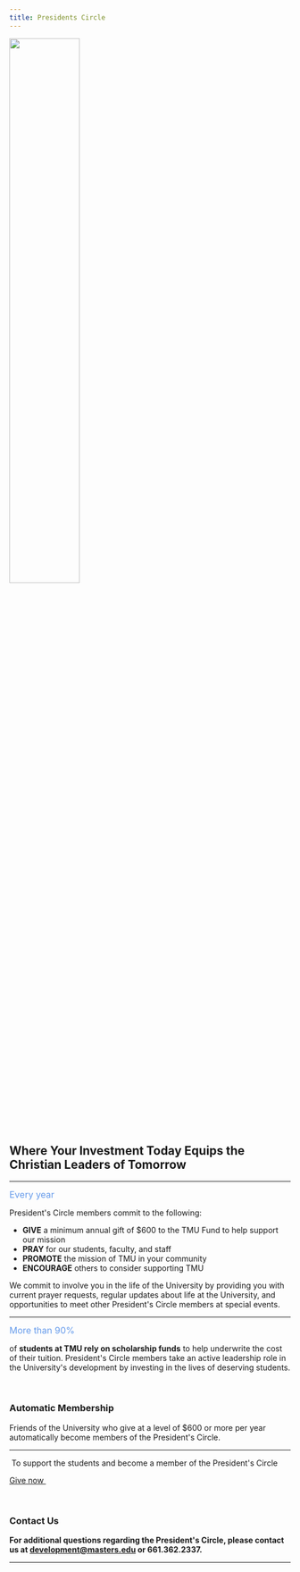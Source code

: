 ```yaml
---
title: Presidents Circle
---
```


<img class="centerimg" alt="" src="{{ '/uploads/presidentscircle.png' | prepend: site.url }}" rel="7861" width="50%" />
<h2>Where Your Investment Today Equips the Christian Leaders of Tomorrow</h2>
<hr />
<p><span style="color: #669beb; font-size: 16px; line-height: 19px;">Every year</span></p>
<p>President's Circle members commit to the following:</p>
<ul>
<li><strong>GIVE</strong> a minimum annual gift of $600 to the TMU Fund to help support our mission</li>
<li><strong>PRAY</strong> for our students, faculty, and staff</li>
<li><strong>PROMOTE</strong> the mission of TMU in your community</li>
<li><strong>ENCOURAGE</strong> others to consider supporting TMU</li>
</ul>
<p>We commit to involve you in the life of the University by providing you with current prayer requests, regular updates about life at the University, and opportunities to meet other President's Circle members at special events.</p>
<hr />
<p><span style="color: #669beb; font-size: 16px; line-height: 19px;">More than 90%</span></p>
<p>of <strong>students at TMU rely on scholarship funds</strong> to help underwrite the cost of their tuition. President's Circle members take an active leadership role in the University's development by investing in the lives of deserving students.</p>
<p> </p>
<h3>Automatic Membership</h3>
<p>Friends of the University who give at a level of $600 or more per year automatically become members of the President's Circle.</p>
<hr />
<p> <span>To support the students and become a member of the President's Circle</span></p>
<p><a href="https://give.cornerstone.cc/The+Masters+University" class="btn btn-navy">Give now </a></p>
<p> </p>
<h3>Contact Us</h3>
<p><strong>For additional questions regarding the President's Circle, please contact us at <a href="mailto:development@masters.edu" target="_blank">development@masters.edu</a> or 661.362.2337.</strong></p>
<hr />